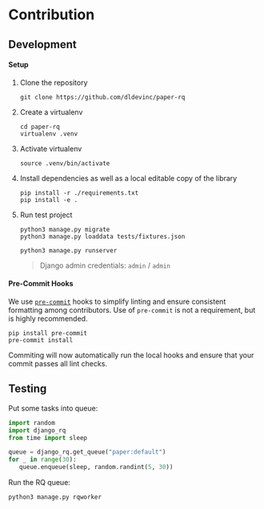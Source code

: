 # Contribution

## Development

#### Setup

1. Clone the repository
    ```shell
    git clone https://github.com/dldevinc/paper-rq
    ```
1. Create a virtualenv
    ```shell
    cd paper-rq
    virtualenv .venv
    ```
1. Activate virtualenv
    ```shell
    source .venv/bin/activate
    ```
1. Install dependencies as well as a local editable copy of the library
    ```shell
    pip install -r ./requirements.txt
    pip install -e .
    ```
1. Run test project

    ```shell
    python3 manage.py migrate
    python3 manage.py loaddata tests/fixtures.json
    ```

    ```shell
    python3 manage.py runserver
    ```

    > Django admin credentials: `admin` / `admin`

#### Pre-Commit Hooks

We use [`pre-commit`](https://pre-commit.com/) hooks to simplify linting
and ensure consistent formatting among contributors. Use of `pre-commit`
is not a requirement, but is highly recommended.

```shell
pip install pre-commit
pre-commit install
```

Commiting will now automatically run the local hooks and ensure that
your commit passes all lint checks.

## Testing

Put some tasks into queue:

```python
import random
import django_rq
from time import sleep

queue = django_rq.get_queue("paper:default")
for _ in range(30):
   queue.enqueue(sleep, random.randint(5, 30))
```

Run the RQ queue:

```shell
python3 manage.py rqworker
```

